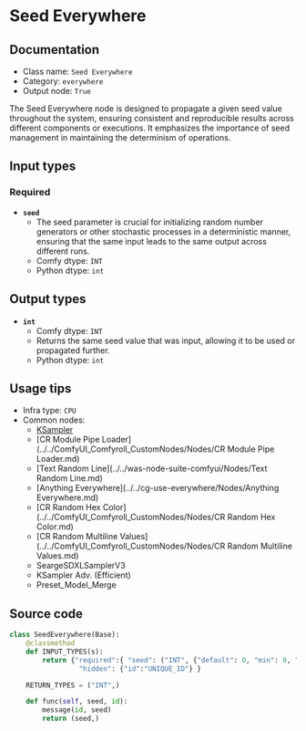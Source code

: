 # Seed Everywhere
## Documentation
- Class name: `Seed Everywhere`
- Category: `everywhere`
- Output node: `True`

The Seed Everywhere node is designed to propagate a given seed value throughout the system, ensuring consistent and reproducible results across different components or executions. It emphasizes the importance of seed management in maintaining the determinism of operations.
## Input types
### Required
- **`seed`**
    - The seed parameter is crucial for initializing random number generators or other stochastic processes in a deterministic manner, ensuring that the same input leads to the same output across different runs.
    - Comfy dtype: `INT`
    - Python dtype: `int`
## Output types
- **`int`**
    - Comfy dtype: `INT`
    - Returns the same seed value that was input, allowing it to be used or propagated further.
    - Python dtype: `int`
## Usage tips
- Infra type: `CPU`
- Common nodes:
    - [KSampler](../../Comfy/Nodes/KSampler.md)
    - [CR Module Pipe Loader](../../ComfyUI_Comfyroll_CustomNodes/Nodes/CR Module Pipe Loader.md)
    - [Text Random Line](../../was-node-suite-comfyui/Nodes/Text Random Line.md)
    - [Anything Everywhere](../../cg-use-everywhere/Nodes/Anything Everywhere.md)
    - [CR Random Hex Color](../../ComfyUI_Comfyroll_CustomNodes/Nodes/CR Random Hex Color.md)
    - [CR Random Multiline Values](../../ComfyUI_Comfyroll_CustomNodes/Nodes/CR Random Multiline Values.md)
    - SeargeSDXLSamplerV3
    - KSampler Adv. (Efficient)
    - Preset_Model_Merge



## Source code
```python
class SeedEverywhere(Base):
    @classmethod
    def INPUT_TYPES(s):
        return {"required":{ "seed": ("INT", {"default": 0, "min": 0, "max": 0xffffffffffffffff}) },
                 "hidden": {"id":"UNIQUE_ID"} }

    RETURN_TYPES = ("INT",)

    def func(self, seed, id):
        message(id, seed)
        return (seed,)

```
